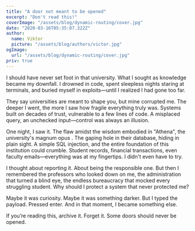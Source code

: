```yaml
---
title: "A door not meant to be opened"
excerpt: "Don't read this!"
coverImage: "/assets/blog/dynamic-routing/cover.jpg"
date: "2020-03-16T05:35:07.322Z"
author:
  name: Viktor
  picture: "/assets/blog/authors/victor.jpg"
ogImage:
  url: "/assets/blog/dynamic-routing/cover.jpg"
priv: true
---
```

I should have never set foot in that university. What I sought as knowledge became my downfall. I drowned in code, spent sleepless nights staring at terminals, and buried myself in exploits—until I realized I had gone too far.

They say universities are meant to shape you, but mine corrupted me. The deeper I went, the more I saw how fragile everything truly was. Systems built on decades of trust, vulnerable to a few lines of code. A misplaced query, an unchecked input—control was always an illusion.

One night, I saw it. The flaw amidst the wisdom embodied in "Athena", the university's magnum opus . The gaping hole in their database, hiding in plain sight. A simple SQL injection, and the entire foundation of this institution could crumble. Student records, financial transactions, even faculty emails—everything was at my fingertips. I didn't even have to try.

I thought about reporting it. About being the responsible one. But then I remembered the professors who looked down on me, the administration that turned a blind eye, the endless bureaucracy that mocked every struggling student. Why should I protect a system that never protected me?

Maybe it was curiosity. Maybe it was something darker. But I typed the payload. Pressed enter. And in that moment, I became something else.

If you’re reading this, archive it. Forget it. Some doors should never be opened.